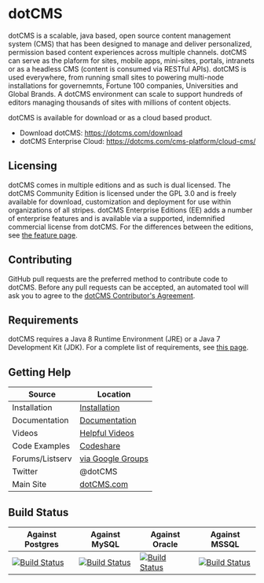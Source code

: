 # dotCMS

dotCMS is a scalable, java based, open source content management system (CMS) that has been designed to manage and deliver personalized, permission based content experiences across multiple channels.  dotCMS can serve as the plaform for sites, mobile apps, mini-sites, portals, intranets or as a headless CMS (content is consumed via RESTful APIs).  dotCMS is used everywhere, from running small sites to powering multi-node installations for governemnts, Fortune 100 companies, Universities and Global Brands. A dotCMS environment can scale to support hundreds of editors managing thousands of sites with millions of content objects.  

dotCMS is available for download or as a cloud based product.


- Download dotCMS: https://dotcms.com/download
- dotCMS Enterprise Cloud: https://dotcms.com/cms-platform/cloud-cms/

## Licensing
dotCMS comes in multiple editions and as such is dual licensed.  The dotCMS Community Edition is licensed under the GPL 3.0 and is freely available for download, customization and deployment for use within organizations of all stripes.  dotCMS Enterprise Editions (EE) adds a number of enterprise features and is available via a supported, indemnified commercial license from dotCMS.  For the differences between the editions, see [the feature page](http://dotcms.com/cms-platform/features).

## Contributing

GitHub pull requests are the preferred method to contribute code to dotCMS.  Before any pull requests can be accepted, an automated tool will ask you to agree to the [dotCMS Contributor's Agreement](https://gist.github.com/wezell/85ef45298c48494b90d92755b583acb3).

## Requirements

dotCMS requires a Java 8 Runtime Environment (JRE) or a Java 7 Development Kit (JDK). For a complete list of requirements, see [this page](http://dotcms.com/docs/latest/dotcms-technology-requirements).

## Getting Help

| Source        | Location                                               |
| ------------- |--------------------------------------------------------|
| Installation | [Installation](https://dotcms.com/docs/latest/quick-start-guide)                  |
| Documentation | [Documentation](http://dotcms.com/docs/)                  |
| Videos | [Helpful Videos](http://dotcms.com/videos/)                  |
| Code Examples | [Codeshare](http://dotcms.com/codeshare)                  |
| Forums/Listserv        | [via Google Groups](https://groups.google.com/forum/#!forum/dotCMS) |
| Twitter       | @dotCMS                         |
| Main Site | [dotCMS.com](http://dotcms.com/)                  |

## Build Status

| Against Postgres | Against MySQL | Against Oracle | Against MSSQL |
| -------- | ----- | ------ | ----- |
| [![Build Status](https://cb.dotcms.com/buildStatus/icon?job=Build_Full_Tester_Func_Int_master_Postgres)](https://cb.dotcms.com/job/Build_Full_Tester_Func_Int_master_Postgres) | [![Build Status](https://cb.dotcms.com/buildStatus/icon?job=Build_Full_Tester_Func_Int_master_MySQL)](https://cb.dotcms.com/job/Build_Full_Tester_Func_Int_master_MySQL) | [![Build Status](https://cb.dotcms.com/buildStatus/icon?job=Build_Full_Tester_Func_Int_master_Oracle)](https://cb.dotcms.com/job/Build_Full_Tester_Func_Int_master_Oracle) | [![Build Status](https://cb.dotcms.com/buildStatus/icon?job=Build_Full_Tester_Func_Int_master_MSSQL)](https://cb.dotcms.com/job/Build_Full_Tester_Func_Int_master_MSSQL) |

